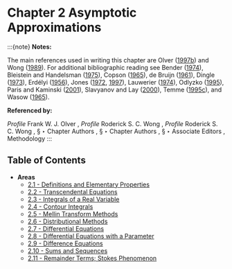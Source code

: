 # Chapter 2 Asymptotic Approximations

:::{note}
**Notes:**

The main references used in writing this chapter are Olver ([1997b](./bib/O.html#bib1809 "Asymptotics and Special Functions")) and Wong ([1989](./bib/W.html#bib2438 "Asymptotic Approximations of Integrals")). For additional bibliographic reading see Bender ([1974](./bib/B.html#bib236 "Asymptotic methods in enumeration")), Bleistein and Handelsman ([1975](./bib/B.html#bib300 "Asymptotic Expansions of Integrals")), Copson ([1965](./bib/C.html#bib583 "Asymptotic Expansions")), de Bruijn ([1961](./bib/D.html#bib626 "Asymptotic Methods in Analysis")), Dingle ([1973](./bib/D.html#bib670 "Asymptotic Expansions: Their Derivation and Interpretation")), Erdélyi ([1956](./bib/E.html#bib756 "Asymptotic Expansions")), Jones ([1972](./bib/J.html#bib1179 "Asymptotic behavior of integrals"), [1997](./bib/J.html#bib1184 "Introduction to Asymptotics: A Treatment Using Nonstandard Analysis")), Lauwerier ([1974](./bib/L.html#bib1384 "Asymptotic Analysis")), Odlyzko ([1995](./bib/O.html#bib1749 "Asymptotic Enumeration Methods")), Paris and Kaminski ([2001](./bib/P.html#bib1845 "Asymptotics and Mellin-Barnes Integrals")), Slavyanov and Lay ([2000](./bib/S.html#bib2105 "Special Functions: A Unified Theory Based on Singularities")), Temme ([1995c](./bib/T.html#bib2229 "Uniform asymptotic expansions of integrals: A selection of problems")), and Wasow ([1965](./bib/W.html#bib2371 "Asymptotic Expansions for Ordinary Differential Equations")).

**Referenced by:**

*Profile* Frank W. J. Olver , *Profile* Roderick S. C. Wong , *Profile* Roderick S. C. Wong , § ‣ Chapter Authors , § ‣ Chapter Authors , § ‣ Associate Editors , Methodology
:::

## Table of Contents

- <a id="PT1"></a>**Areas**
  - [2.1 - Definitions and Elementary Properties](./2.1.md)
  - [2.2 - Transcendental Equations](./2.2.md)
  - [2.3 - Integrals of a Real Variable](./2.3.md)
  - [2.4 - Contour Integrals](./2.4.md)
  - [2.5 - Mellin Transform Methods](./2.5.md)
  - [2.6 - Distributional Methods](./2.6.md)
  - [2.7 - Differential Equations](./2.7.md)
  - [2.8 - Differential Equations with a Parameter](./2.8.md)
  - [2.9 - Difference Equations](./2.9.md)
  - [2.10 - Sums and Sequences](./2.10.md)
  - [2.11 - Remainder Terms; Stokes Phenomenon](./2.11.md)